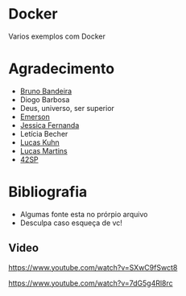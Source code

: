 # Docker
Varios exemplos com Docker

# Agradecimento 


- [Bruno Bandeira](https://github.com/BrunodevBandeira) 
- Diogo Barbosa 
- Deus, universo, ser superior
- [Emerson](https://github.com/D4rkSantana)
- [Jessica Fernanda](https://github.com/nandajfa) 
- Letícia Becher
- [Lucas Kuhn](https://github.com/LucasKuhn)
- [Lucas Martins](https://github.com/APONTES19)
- [42SP](https://www.42sp.org.br/)


# Bibliografia 

- Algumas fonte esta no prórpio arquivo
- Desculpa caso esqueça de vc!

## Video 

https://www.youtube.com/watch?v=SXwC9fSwct8

https://www.youtube.com/watch?v=7dG5g4Rl8rc

